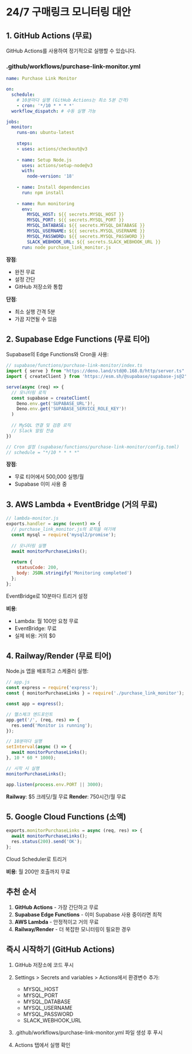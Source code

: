 # 24/7 구매링크 모니터링 대안

## 1. GitHub Actions (무료)
GitHub Actions를 사용하여 정기적으로 실행할 수 있습니다.

### .github/workflows/purchase-link-monitor.yml
```yaml
name: Purchase Link Monitor

on:
  schedule:
    # 10분마다 실행 (GitHub Actions는 최소 5분 간격)
    - cron: '*/10 * * * *'
  workflow_dispatch: # 수동 실행 가능

jobs:
  monitor:
    runs-on: ubuntu-latest
    
    steps:
    - uses: actions/checkout@v3
    
    - name: Setup Node.js
      uses: actions/setup-node@v3
      with:
        node-version: '18'
    
    - name: Install dependencies
      run: npm install
    
    - name: Run monitoring
      env:
        MYSQL_HOST: ${{ secrets.MYSQL_HOST }}
        MYSQL_PORT: ${{ secrets.MYSQL_PORT }}
        MYSQL_DATABASE: ${{ secrets.MYSQL_DATABASE }}
        MYSQL_USERNAME: ${{ secrets.MYSQL_USERNAME }}
        MYSQL_PASSWORD: ${{ secrets.MYSQL_PASSWORD }}
        SLACK_WEBHOOK_URL: ${{ secrets.SLACK_WEBHOOK_URL }}
      run: node purchase_link_monitor.js
```

**장점**: 
- 완전 무료
- 설정 간단
- GitHub 저장소와 통합

**단점**: 
- 최소 실행 간격 5분
- 가끔 지연될 수 있음

## 2. Supabase Edge Functions (무료 티어)
Supabase의 Edge Functions와 Cron을 사용:

```typescript
// supabase/functions/purchase-link-monitor/index.ts
import { serve } from "https://deno.land/std@0.168.0/http/server.ts"
import { createClient } from 'https://esm.sh/@supabase/supabase-js@2'

serve(async (req) => {
  // 모니터링 로직
  const supabase = createClient(
    Deno.env.get('SUPABASE_URL')!,
    Deno.env.get('SUPABASE_SERVICE_ROLE_KEY')!
  )
  
  // MySQL 연결 및 검증 로직
  // Slack 알림 전송
})

// Cron 설정 (supabase/functions/purchase-link-monitor/config.toml)
// schedule = "*/10 * * * *"
```

**장점**: 
- 무료 티어에서 500,000 실행/월
- Supabase 이미 사용 중

## 3. AWS Lambda + EventBridge (거의 무료)
```javascript
// lambda-monitor.js
exports.handler = async (event) => {
  // purchase_link_monitor.js의 로직을 여기에
  const mysql = require('mysql2/promise');
  
  // 모니터링 실행
  await monitorPurchaseLinks();
  
  return {
    statusCode: 200,
    body: JSON.stringify('Monitoring completed')
  };
};
```

EventBridge로 10분마다 트리거 설정

**비용**: 
- Lambda: 월 100만 요청 무료
- EventBridge: 무료
- 실제 비용: 거의 $0

## 4. Railway/Render (무료 티어)
Node.js 앱을 배포하고 스케줄러 실행:

```javascript
// app.js
const express = require('express');
const { monitorPurchaseLinks } = require('./purchase_link_monitor');

const app = express();

// 헬스체크 엔드포인트
app.get('/', (req, res) => {
  res.send('Monitor is running');
});

// 10분마다 실행
setInterval(async () => {
  await monitorPurchaseLinks();
}, 10 * 60 * 1000);

// 시작 시 실행
monitorPurchaseLinks();

app.listen(process.env.PORT || 3000);
```

**Railway**: $5 크레딧/월 무료
**Render**: 750시간/월 무료

## 5. Google Cloud Functions (소액)
```javascript
exports.monitorPurchaseLinks = async (req, res) => {
  await monitorPurchaseLinks();
  res.status(200).send('OK');
};
```

Cloud Scheduler로 트리거

**비용**: 월 200만 호출까지 무료

## 추천 순서

1. **GitHub Actions** - 가장 간단하고 무료
2. **Supabase Edge Functions** - 이미 Supabase 사용 중이라면 최적
3. **AWS Lambda** - 안정적이고 거의 무료
4. **Railway/Render** - 더 복잡한 모니터링이 필요한 경우

## 즉시 시작하기 (GitHub Actions)

1. GitHub 저장소에 코드 푸시
2. Settings > Secrets and variables > Actions에서 환경변수 추가:
   - MYSQL_HOST
   - MYSQL_PORT
   - MYSQL_DATABASE
   - MYSQL_USERNAME
   - MYSQL_PASSWORD
   - SLACK_WEBHOOK_URL

3. .github/workflows/purchase-link-monitor.yml 파일 생성 후 푸시

4. Actions 탭에서 실행 확인